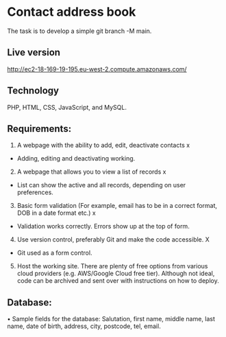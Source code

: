 # Contact address book

The task is to develop a simple git branch -M main. 

## Live version
http://ec2-18-169-19-195.eu-west-2.compute.amazonaws.com/

## Technology
PHP, HTML, CSS, JavaScript, and MySQL.

## Requirements:

1. A webpage with the ability to add, edit, deactivate contacts x
- Adding, editing and deactivating working. 

2. A webpage that allows you to view a list of records x
- List can show the active and all records, depending on user preferences. 

3. Basic form validation (For example, email has to be in a correct format, DOB in a date format etc.) x
- Validation works correctly. Errors show up at the top of form.

4. Use version control, preferably Git and make the code accessible. X
- Git used as a form control. 

5. Host the working site. There are plenty of free options from various cloud providers (e.g. AWS/Google Cloud free tier). Although not ideal, code can be archived and sent over with instructions on how to deploy.

## Database:

• Sample fields for the database: Salutation, first name, middle name, last name, date of birth, address, city, postcode, tel, email.
